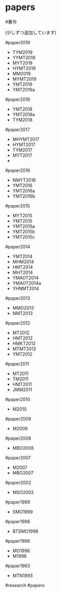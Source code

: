# papers

#著作

(少しずつ追加しています)

#paper2019


* TYM2019
* YYMT2019
* MYT2019
* HYMT2019
* MM2019
* MYMT2019
* YMT2019
* YMT2019a



#paper2018


* YMT2018
* YMT2018a
* TYM2018



#paper2017


* MHYMT2017
* HYMT2017
* TYM2017
* MYT2017
* 

#paper2016


* NMYT2016
* YMT2016
* YMT2016a
* YMT2016b



#paper2015


* MYT2015
* YMT2015
* YMT2015a
* YMT2015b
* YMT2015c



#paper2014


* YMT2014
* MHM2014
* HMT2014
* MHT2014
* YMAOT2014
* YMAOT2014a
* YHNMT2014



#paper2013


* MMO2013
* NMT2013



#paper2012


* MT2012
* HMT2012
* HMKT2012
* MTMT2012
* YMT2012



#paper2011


* MT2011
* TM2011
* HMT2011
* JMM2011



#paper2010


* M2010



#paper2009


* M2009



#paper2008


* MBO2008



#paper2007


* M2007
* MBO2007



#paper2002


* MSO2002



#paper1999


* SMO1999



#paper1998


* BTSMO1998



#paper1996


* MO1996
* M1996



#paper1993


* MTN1993



#research #papers



